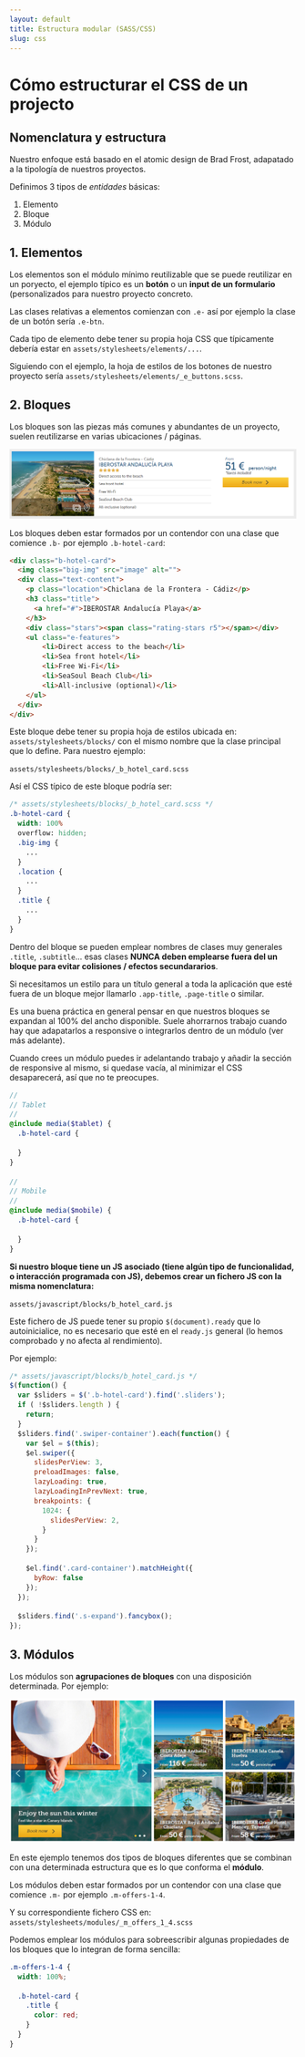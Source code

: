 ```yaml
---
layout: default
title: Estructura modular (SASS/CSS)
slug: css
---
```


# Cómo estructurar el CSS de un projecto

## Nomenclatura y estructura

Nuestro enfoque está basado en el atomic design de Brad Frost, adapatado a la
tipología de nuestros proyectos.

Definimos 3 tipos de _entidades_ básicas:

1. Elemento
2. Bloque
3. Módulo

## 1. Elementos

Los elementos son el módulo mínimo reutilizable que se puede reutilizar en un
poryecto, el ejemplo típico es un **botón** o un **input de un formulario**
(personalizados para nuestro proyecto concreto.

Las clases relativas a elementos comienzan con `.e-` así por ejemplo la clase de
un botón sería `.e-btn`.

Cada tipo de elemento debe tener su propia hoja CSS que típicamente debería estar
en `assets/stylesheets/elements/...`.

Siguiendo con el ejemplo, la hoja de estilos de los botones de nuestro proyecto
sería `assets/stylesheets/elements/_e_buttons.scss`.

## 2. Bloques

Los bloques son las piezas más comunes y abundantes de un proyecto, suelen
reutilizarse en varias ubicaciones / páginas.

![Ejemplo de bloque](/images/block-sample.png)

Los bloques deben estar formados por un contendor con una clase que comience `.b-`
por ejemplo `.b-hotel-card`:

```html
<div class="b-hotel-card">
  <img class="big-img" src="image" alt="">
  <div class="text-content">
    <p class="location">Chiclana de la Frontera - Cádiz</p>
    <h3 class="title">
      <a href="#">IBEROSTAR Andalucía Playa</a>
    </h3>
    <div class="stars"><span class="rating-stars r5"></span></div>
    <ul class="e-features">
        <li>Direct access to the beach</li>
        <li>Sea front hotel</li>
        <li>Free Wi-Fi</li>
        <li>SeaSoul Beach Club</li>
        <li>All-inclusive (optional)</li>
    </ul>
  </div>
</div>
```

Este bloque debe tener su propia hoja de estilos ubicada en: `assets/stylesheets/blocks/` con el mismo nombre que la clase principal que lo define. Para nuestro ejemplo:

`assets/stylesheets/blocks/_b_hotel_card.scss`

Así el CSS típico de este bloque podría ser:

```SCSS
/* assets/stylesheets/blocks/_b_hotel_card.scss */
.b-hotel-card {
  width: 100%
  overflow: hidden;
  .big-img {
    ...
  }
  .location {
    ...
  }
  .title {
    ...
  }
}
```

Dentro del bloque se pueden emplear nombres de clases muy generales `.title`, `.subtitle`...
esas clases **NUNCA deben emplearse fuera del un bloque para evitar colisiones / efectos
secundararios**.

Si necesitamos un estilo para un título general a toda la aplicación que esté fuera
de un bloque mejor llamarlo `.app-title`, `.page-title` o similar.

Es una buena práctica en general pensar en que nuestros bloques se expandan al 100%
del ancho disponible. Suele ahorrarnos trabajo cuando hay que adapatarlos a responsive
o integrarlos dentro de un módulo (ver más adelante).

Cuando crees un módulo puedes ir adelantando trabajo y añadir la sección de responsive
al mismo, si quedase vacía, al minimizar el CSS desaparecerá, así que no te preocupes.

```SCSS
//
// Tablet
//
@include media($tablet) {
  .b-hotel-card {

  }
}

//
// Mobile
//
@include media($mobile) {
  .b-hotel-card {

  }
}
```

**Si nuestro bloque tiene un JS asociado (tiene algún tipo de funcionalidad, o interacción
  programada con JS), debemos crear un fichero JS con la misma nomenclatura:**

`assets/javascript/blocks/b_hotel_card.js`

Este fichero de JS puede tener su propio `$(document).ready` que lo autoinicialice, no es
necesario que esté en el `ready.js` general (lo hemos comprobado y no afecta al rendimiento).

Por ejemplo:

```js
/* assets/javascript/blocks/b_hotel_card.js */
$(function() {
  var $sliders = $('.b-hotel-card').find('.sliders');
  if ( !$sliders.length ) {
    return;
  }
  $sliders.find('.swiper-container').each(function() {
    var $el = $(this);
    $el.swiper({
      slidesPerView: 3,
      preloadImages: false,
      lazyLoading: true,
      lazyLoadingInPrevNext: true,
      breakpoints: {
        1024: {
          slidesPerView: 2,
        }
      }
    });

    $el.find('.card-container').matchHeight({
      byRow: false
    });
  });

  $sliders.find('.s-expand').fancybox();
});
```

## 3. Módulos

Los módulos son **agrupaciones de bloques** con una disposición determinada. Por ejemplo:

![Ejemplo de módulo](/images/module-sample.png)

En este ejemplo tenemos dos tipos de bloques diferentes que se combinan con una
determinada estructura que es lo que conforma el **módulo**.

Los módulos deben estar formados por un contendor con una clase que comience `.m-`
por ejemplo `.m-offers-1-4`.

Y su correspondiente fichero CSS en: `assets/stylesheets/modules/_m_offers_1_4.scss`

Podemos emplear los módulos para sobreescribir algunas propiedades de los bloques
que lo integran de forma sencilla:

```scss
.m-offers-1-4 {
  width: 100%;

  .b-hotel-card {
    .title {
      color: red;
    }
  }
}
```

